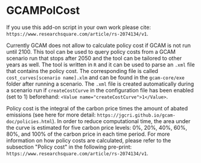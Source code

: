 # GCAMPolCost
If you use this add-on script in your own work please cite: `https://www.researchsquare.com/article/rs-2074134/v1`.

Currently GCAM does not allow to calculate policy cost if GCAM is not run until 2100. This tool can be used to query policy costs from a GCAM scenario run that stops after 2050 and the tool can be tailored to other years as well. The tool is written in `R` and it can be used to parse an `.xml` file that contains the policy cost. The corresponding file is called `cost_curves[scenario name].xlm` and can be found in the `gcam-core/exe` folder after running a scenario. The `.xml` file is created automatically during a scenario run if `createCostCurve` in the configuration file has been enabled (set to 1) beforehand: `<Value name="createCostCurve">1</Value>`. 

Policy cost is the integral of the carbon price times the amount of abated emissions (see here for more detail: `https://jgcri.github.io/gcam-doc/policies.html`). In order to reduce computational time, the area under the curve is estimated for five carbon price levels: 0%, 20%, 40%, 60%, 80%, and 100% of the carbon price in each time period. For more information on how policy costs are calculated, please refer to the subsection "Policy cost" in the following pre-print: `https://www.researchsquare.com/article/rs-2074134/v1`.

